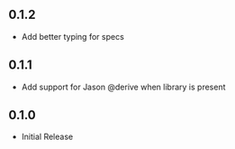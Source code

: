 ## 0.1.2
- Add better typing for specs

## 0.1.1
- Add support for Jason @derive when library is present

## 0.1.0
- Initial Release
